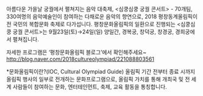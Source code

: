 아름다운 가을날 궁궐에서 펼쳐지는 음악 대축제, <심쿵심쿵 궁궐 콘서트> - 70개팀, 330여명의 음악예술인이 참여하는 다채로운 음악의 향연으로, 2018 평창동계올림픽이 전 국민의 복합문화 축제로 다가섭니다. 평창문화올림픽의 일환으로 진행되는 <심쿵심쿵 궁궐 콘서트>는 9월23일(토)→24일(일) 양일간, 경복궁, 창덕궁, 창경궁, 경희궁에서 펼쳐집니다.

자세한 프로그램은 ‘평창문화올림픽 블로그’에서 확인해주세요~
http://blog.naver.com/2018cultureolympiad/221088803561

\*문화올림픽이란?(IOC, Cultural Olympiad Guide)
올림픽 기간 전부터 종료 시까지 올림픽 행사의 일부로 전개하는 문화프로그램으로, 올림픽 가치를 통해 개최국 및 전 세계 사람들이 참여하는 문화, 엔터테인먼트, 축제, 교육 활동을 통칭합니다.